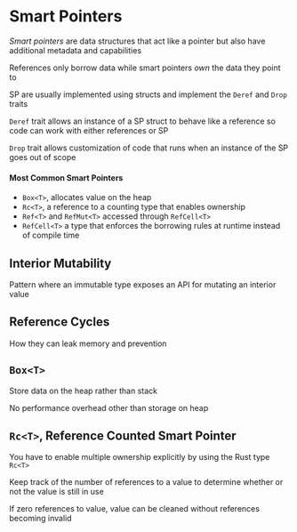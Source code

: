 # Smart Pointers
_Smart pointers_ are data structures that act like a pointer but also have
additional metadata and capabilities

References only borrow data while smart pointers _own_ the data they point to

SP are usually implemented using structs and implement the `Deref` and
`Drop` traits

`Deref` trait allows an instance of a SP struct to behave like a reference so code
can work with either references or SP

`Drop` trait allows customization of code that runs when an instance of the SP
goes out of scope


#### Most Common Smart Pointers
- `Box<T>`, allocates value on the heap
- `Rc<T>`, a reference to a counting type that enables ownership
- `Ref<T>` and `RefMut<T>` accessed through `RefCell<T>`
- `RefCell<T>` a type that enforces the borrowing rules at runtime instead of 
compile time


## Interior Mutability
Pattern where an immutable type exposes an API for mutating an interior value


## Reference Cycles
How they can leak memory and prevention


## `Box<T>`
Store data on the heap rather than stack

No performance overhead other than storage on heap


## `Rc<T>`, Reference Counted Smart Pointer
You have to enable multiple ownership explicitly by using the Rust 
type `Rc<T>`

Keep track of the number of references to a value to determine whether or 
not the value is still in use

If zero references to value, value can be cleaned without references becoming
invalid
